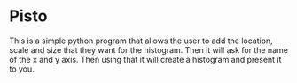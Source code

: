 # Pisto
This is a simple python program that allows the user to add the location, scale and size that they want for the histogram. Then it will ask for the name of the x and y axis. Then using that it will create a histogram and present it to you.
